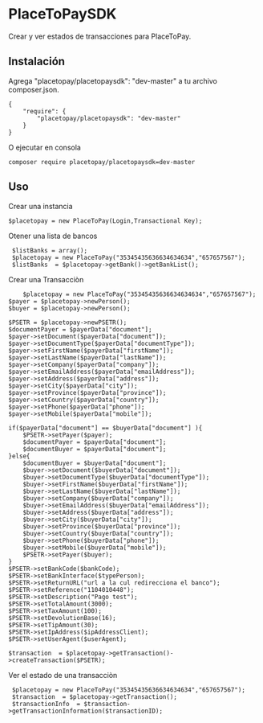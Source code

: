 # PlaceToPaySDK

Crear y ver estados de transacciones para PlaceToPay.

## Instalación

Agrega "placetopay/placetopaysdk": "dev-master" a tu archivo composer.json.

    {
        "require": {
            "placetopay/placetopaysdk": "dev-master"
        }
    }
    
O ejecutar en consola
    
    composer require placetopay/placetopaysdk=dev-master
    
## Uso
   
Crear una instancia
 
    $placetopay = new PlaceToPay(Login,Transactional Key);
 
 Otener una lista de bancos
    
     $listBanks = array();
     $placetopay = new PlaceToPay("35345435636634634634","657657567");
     $listBanks  = $placetopay->getBank()->getBankList();
     
 Crear una Transacciòn 
 
        $placetopay = new PlaceToPay("35345435636634634634","657657567");
	$payer = $placetopay->newPerson();
	$buyer = $placetopay->newPerson();

	$PSETR = $placetopay->newPSETR();	
	$documentPayer = $payerData["document"];
	$payer->setDocument($payerData["document"]);
	$payer->setDocumentType($payerData["documentType"]);
	$payer->setFirstName($payerData["firstName"]);
	$payer->setLastName($payerData["lastName"]);
	$payer->setCompany($payerData["company"]);
	$payer->setEmailAddress($payerData["emailAddress"]);
	$payer->setAddress($payerData["address"]);
	$payer->setCity($payerData["city"]);
	$payer->setProvince($payerData["province"]);
	$payer->setCountry($payerData["country"]);
	$payer->setPhone($payerData["phone"]);
	$payer->setMobile($payerData["mobile"]);

	if($payerData["document"] == $buyerData["document"] ){ 
		$PSETR->setPayer($payer);
		$documentPayer = $payerData["document"];
		$documentBuyer = $payerData["document"];
	}else{
		$documentBuyer = $buyerData["document"];
		$buyer->setDocument($buyerData["document"]);
		$buyer->setDocumentType($buyerData["documentType"]);
		$buyer->setFirstName($buyerData["firstName"]);
		$buyer->setLastName($buyerData["lastName"]);
		$buyer->setCompany($buyerData["company"]);
		$buyer->setEmailAddress($buyerData["emailAddress"]);
		$buyer->setAddress($buyerData["address"]);
		$buyer->setCity($buyerData["city"]);
		$buyer->setProvince($buyerData["province"]);
		$buyer->setCountry($buyerData["country"]);
		$buyer->setPhone($buyerData["phone"]);
		$buyer->setMobile($buyerData["mobile"]);
		$PSETR->setPayer($buyer);
	}
	$PSETR->setBankCode($bankCode);
	$PSETR->setBankInterface($typePerson);
	$PSETR->setReturnURL("url a la cul redirecciona el banco");
	$PSETR->setReference("1104010448");
	$PSETR->setDescription("Pago test");
	$PSETR->setTotalAmount(3000);
	$PSETR->setTaxAmount(100);
	$PSETR->setDevolutionBase(16);
	$PSETR->setTipAmount(30);
	$PSETR->setIpAddress($ipAddressClient);
	$PSETR->setUserAgent($userAgent);
	
	$transaction  = $placetopay->getTransaction()->createTransaction($PSETR);
 
 Ver el estado de una transacciòn
  
     $placetopay = new PlaceToPay("35345435636634634634","657657567");
     $transaction  = $placetopay->getTransaction();	
     $transactionInfo  = $transaction->getTransactionInformation($transactionID);
